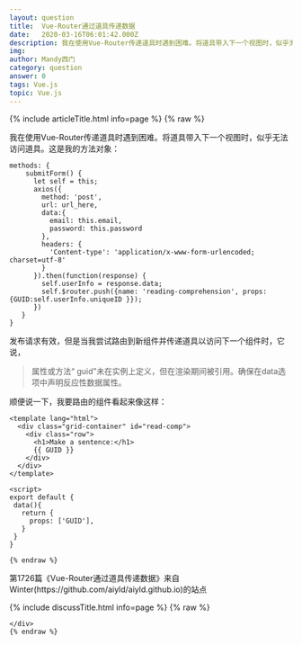 ```yaml
---
layout: question
title:  Vue-Router通过道具传递数据
date:   2020-03-16T06:01:42.000Z
description: 我在使用Vue-Router传递道具时遇到困难。将道具带入下一个视图时，似乎无法访问道具。这是我的方法对象：methods  {    submit...
img: 
author: Mandy西门
category: question
answer: 0
tags: Vue.js
topic: Vue.js
---
```

<div class="article-root">
  <div class="article">
    {% include articleTitle.html info=page %}
    {% raw %}
    <div class="article-content"><p><font style="vertical-align: inherit;"><font style="vertical-align: inherit;">我在使用Vue-Router传递道具时遇到困难。</font><font style="vertical-align: inherit;">将道具带入下一个视图时，似乎无法访问道具。</font><font style="vertical-align: inherit;">这是我的方法对象：</font></font></p>

<pre><code>methods: {<font></font>
    submitForm() {<font></font>
      let self = this;<font></font>
      axios({<font></font>
        method: 'post',<font></font>
        url: url_here,<font></font>
        data:{<font></font>
          email: this.email,<font></font>
          password: this.password<font></font>
        },<font></font>
        headers: {<font></font>
          'Content-type': 'application/x-www-form-urlencoded; charset=utf-8'<font></font>
        }<font></font>
      }).then(function(response) {<font></font>
        self.userInfo = response.data;<font></font>
        self.$router.push({name: 'reading-comprehension', props: {GUID:self.userInfo.uniqueID }});<font></font>
      })<font></font>
   }<font></font>
}<font></font>
</code></pre>

<p><font style="vertical-align: inherit;"><font style="vertical-align: inherit;">发布请求有效，但是当我尝试路由到新组件并传递道具以访问下一个组件时，它说，</font></font></p>

<blockquote>
  <p><font style="vertical-align: inherit;"><font style="vertical-align: inherit;">属性或方法“ guid”未在实例上定义，但在渲染期间被引用。</font><font style="vertical-align: inherit;">确保在data选项中声明反应性数据属性。</font></font></p>
</blockquote>

<p><font style="vertical-align: inherit;"><font style="vertical-align: inherit;">顺便说一下，我要路由的组件看起来像这样：</font></font></p>

<pre><code>&lt;template lang="html"&gt;<font></font>
  &lt;div class="grid-container" id="read-comp"&gt;<font></font>
    &lt;div class="row"&gt;<font></font>
      &lt;h1&gt;Make a sentence:&lt;/h1&gt;<font></font>
      {{ GUID }}<font></font>
    &lt;/div&gt;<font></font>
  &lt;/div&gt;<font></font>
&lt;/template&gt;<font></font>
<font></font>
&lt;script&gt;<font></font>
export default {<font></font>
 data(){<font></font>
   return {<font></font>
     props: ['GUID'],<font></font>
   }<font></font>
 }<font></font>
}<font></font>
</code></pre></div>
    {% endraw %}
  </div>
  <p class="winter_mark">第1726篇《Vue-Router通过道具传递数据》来自Winter(https://github.com/aiyld/aiyld.github.io)的站点</p>
  <div class="discuss-wrapper">
    {% include discussTitle.html info=page %}
    {% raw %}
    <div class="discuss-list">
    
    </div>
    {% endraw %}
  </div>
<div>
